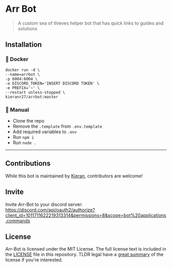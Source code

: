 # Arr Bot

> A custom sea of thieves helper bot that has quick links to guides and solutions

## Installation

### 🐋 Docker

```shell
docker run -d \
--name=arrbot \
-p 6004:6004 \
-e DISCORD_TOKEN='INSERT DISCORD TOKEN' \
-e PREFIX='~' \
--restart unless-stopped \
kieranr27/arrbot:master
```

### 👷 Manual

- Clone the repo
- Remove the `.template` from `.env.template`
- Add required variables to `.env`
- Run `npm i`
- Run `node .`

---

## Contributions

While this bot is maintained by [Kieran](https://github.com/KieranRobson), contributors are welcome!

## Invite

Invite Arr-Bot to your discord server: https://discord.com/api/oauth2/authorize?client_id=1011711622219313314&permissions=8&scope=bot%20applications.commands

## License

Arr-Bot is licensed under the MIT License. The full license text is included in the [LICENSE](LICENSE) file in this repository. TLDR legal have a [great summary](https://www.tldrlegal.com/l/mit) of the license if you're interested.
